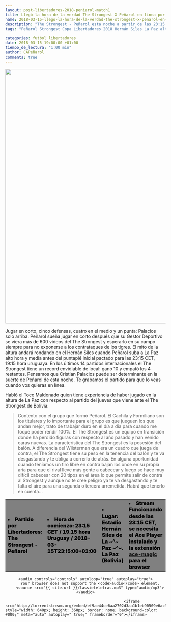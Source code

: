 ```yaml
---
layout: post-libertadores-2018-peniarol-match1
title: Llegó la hora de la verdad The Strongest X Peñarol en línea por la Libertadores
name: 2018-03-15-llego-la-hora-de-la-verdad-the-strongest-x-penarol-en-linea-por-la-libertadores
description: "The Strongest - Peñarol esta noche a partir de las 23:15 CET y el mito de la altura rondando en el Hernán Siles. Barrera les deseó lo mejor al plantel desde el aeropuerto, no pudo viajar y Leo Ramos sueña poblar la mitad de la cancha, jugar en corto y se la juega solo con Palacios de punta"
tags: "Peñarol Strongest Copa Libertadores 2018 Hernán Siles La Paz alto"

categories: futbol libertadores
date: 2018-03-15 19:00:00 +01:00
tiempo_de_lectura: "1:00 min"
author: CAPeñarol
comments: true
---
```


<img src="{{ site.url }}/images/wcopa.jpg" width="800px">


Jugar en corto, cinco defensas, cuatro en el medio y un punta: Palacios solo arriba. Peñarol sueña jugar en corto después que su Gestor Deportivo se viera más de 600 videos del The Strongest y esperarlo en su campo siempre para no exponerse a los contrataques de los tigres. El mito de la altura andará rondando en el Hernán Siles cuando Peñarol suba a La Paz alto hora y media antes del puntapié inicial pactado para las 23:15 CET, 19:15 hora uruguaya. En los últimos 14 partidos internacionales el The Strongest tiene un record envidiable de local: ganó 10 y empató los 4 restantes. Pensamos que Cristian Palacios puede ser determinante en la suerte de Peñarol de esta noche. Te grabamos el partido para que lo veas cuando vos quieras en línea.


Habló el Toco Maldonado quien tiene experiencia de haber jugado en la altura de La Paz con respecto al partido del jueves que viene ante el The Strongest de Bolivia:

<blockquote>
	<p>
		Contento con el grupo que formó Peñarol. El Cachila y Formiliano son los titulares y lo importante para el grupo es que jueguen los que andan mejor, trato de trabajar duro en el día a día para cuando me toque poder rendir 100%. El The Strongest es un equipo en transición donde ha perdido figuras con respecto al año pasado y han venido caras nuevas. La característica del The Strongest es la posesión del balón. A diferencia del Wilsterman que era un cuadro que juega de contra, el The Strongest tiene su peso en la tenencia del balón y te va desgastando y te obliga a correrlo de atrás. En alguna oportunidad cuando teníamos un tiro libre en contra bajan los once en su propia aria para que el rival lleve más gente a cabecear y luego se hace muy difícil cabecear con 20 tipos en el área lo que permite salir de contra al Strongest y aunque no te cree peligro ya te va desgastando y te falta el aire para una segunda o tercera arremetida. Habrá que tenerlo en cuenta...
	</p>
</blockquote>
<table class="table table-bordered table-striped table-responsive" style="background:grey;color:#000;font-weight:900;">
	<tbody>
		<tr>
			<ul>
				<td>
					<li>Partido por Libertadores: The Strongest - Peñarol</li>
				</td>
				<td>
					<li>Hora de comienzo: 23:15 CET / 19.15 hora Uruguay / 2018-03-15T23:!5:00+01:00</li>
				</td>
				<td>
					<li>Lugar: Estadio Hernán Siles de La ~^~ Paz ~^~. La Paz (Bolivia)</li>
				</td>
				<td>
					<li>Stream Funcionando desde las 23:15 CET, se necesita el Ace Player instalado y la extensión <a href="http://awe.acestream.me">ace-magic</a> para el browser</li>
				</td>
			</ul>
		</tr>
	</tbody>
</table>
<center>
    
	<audio controls="controls" autoloop="true" autoplay="true">
		Your browser does not support the <code>audio</code> element.
		<source src="{{ site.url }}/lassieteletras.mp3" type="audio/mp3">
	</audio>
</center>
					
														<iframe src="http://torrentstream.org/embed/ef9ae44ce6aa2702d3aa1b1eb90509e6ac983c1b" style="width: 640px; height: 360px; border: none; background-color: #000;" meta="auto" autoplay=" true;" frameborder="0"></iframe>
														
													
